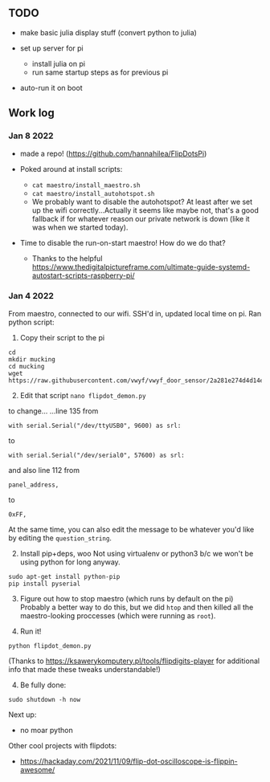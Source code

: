## TODO

- make basic julia display stuff (convert python to julia)

- set up server for pi
  - install julia on pi
  - run same startup steps as for previous pi
- auto-run it on boot


## Work log
### Jan 8 2022

- made a repo! (https://github.com/hannahilea/FlipDotsPi)

- Poked around at install scripts:
    - `cat maestro/install_maestro.sh`
    - `cat maestro/install_autohotspot.sh`
    - We probably want to disable the autohotspot? At least after we set up the wifi correctly...Actually it seems like maybe not, that's a good fallback if for whatever reason our private network is down (like it was when we started today).

- Time to disable the run-on-start maestro! How do we do that?
    - Thanks to the helpful https://www.thedigitalpictureframe.com/ultimate-guide-systemd-autostart-scripts-raspberry-pi/


### Jan 4 2022

From maestro, connected to our wifi.
SSH'd in, updated local time on pi.
Ran python script:

1. Copy their script to the pi
```
cd
mkdir mucking
cd mucking
wget https://raw.githubusercontent.com/vwyf/vwyf_door_sensor/2a281e274d4d14e7d020158d55fd5dc94bfccd13/flipdot_demon.py
```

2. Edit that script
`nano flipdot_demon.py`

to change...
...line 135 from
```
with serial.Serial("/dev/ttyUSB0", 9600) as srl:
```
to
```
with serial.Serial("/dev/serial0", 57600) as srl:
```
and also line 112 from
```
panel_address,
```
to
```
0xFF,
```
At the same time, you can also edit the message to be whatever you'd like by editing the `question_string`.


2. Install pip+deps, woo
Not using virtualenv or python3 b/c we won't be using python for long anyway.
```
sudo apt-get install python-pip
pip install pyserial
```

3. Figure out how to stop maestro (which runs by default on the pi)
Probably a better way to do this, but we did `htop` and then killed all the maestro-looking proccesses (which were running as `root`).

3. Run it!
```
python flipdot_demon.py
```

(Thanks to https://ksawerykomputery.pl/tools/flipdigits-player for additional info that made these tweaks understandable!)

4. Be fully done:
```
sudo shutdown -h now
```

Next up:
- no moar python

Other cool projects with flipdots:
- https://hackaday.com/2021/11/09/flip-dot-oscilloscope-is-flippin-awesome/

